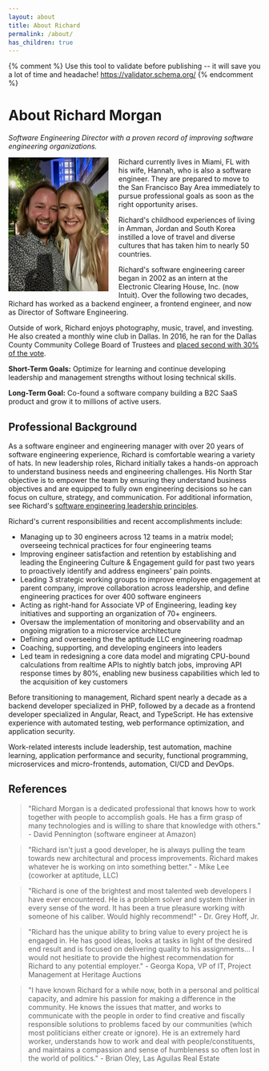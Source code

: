 ```yaml
---
layout: about
title: About Richard
permalink: /about/
has_children: true
---
```


{% comment %}
Use this tool to validate before publishing -- it will save you a lot of time and headache! https://validator.schema.org/
{% endcomment %}

<script type="application/ld+json">
{
  "@context": "https://schema.org",
  "@type": "Person",
  "name": "Richard Morgan",
  "url": "https://richardmorgan.com",
  "description": "Richard Morgan is a Director of Software Engineering living in San Francisco, CA. He has over 20 years of full-stack engineering experience and writes about engineering leadership, management, and AI.",
  "givenName": "Richard",
  "jobTitle": "Director of Engineering",
  "knowsAbout": [
    "Software Engineering",
    "Engineering Leadership",
    "Software Engineering Management"
  ],
  "nationality": "United States",
  "sameAs": [
    "https://linkedin.com/in/rickmorgan",
    "https://medium.com/@richardmorgantx",
    "https://github.com/richardm"
  ]
}
</script>

# About Richard Morgan

_Software Engineering Director with a proven record of improving software engineering organizations._

<!-- ![Richard Morgan](/images/richard-morgan-medium.jpeg){: .mr-1 .d-inline } -->

<img src="/images/richard-morgan-medium.jpeg" alt="Richard Morgan" width="200" align="left" style="margin-right: 20px;" />

Richard currently lives in Miami, FL with his wife, Hannah, who is also a software engineer. They are prepared to move to the San Francisco Bay Area immediately to pursue professional goals as soon as the right opportunity arises.

Richard's childhood experiences of living in Amman, Jordan and South Korea instilled a love of travel and diverse cultures that has taken him to nearly 50 countries.

Richard's software engineering career began in 2002 as an intern at the Electronic Clearing House, Inc. (now Intuit). Over the following two decades, Richard has worked as a backend engineer, a frontend engineer, and now as Director of Software Engineering.

Outside of work, Richard enjoys photography, music, travel, and investing. He also created a monthly wine club in Dallas. In 2016, he ran for the Dallas County Community College Board of Trustees and [placed second with 30% of the vote](https://results.enr.clarityelections.com/TX/Dallas/61322/168577/Web01/en/summary.html).

**Short-Term Goals:** Optimize for learning and continue developing leadership and management strengths without losing technical skills.

**Long-Term Goal:** Co-found a software company building a B2C SaaS product and grow it to millions of active users.

## Professional Background

As a software engineer and engineering manager with over 20 years of software engineering experience, Richard is comfortable wearing a variety of hats. In new leadership roles, Richard initially takes a hands-on approach to understand business needs and engineering challenges. His North Star objective is to empower the team by ensuring they understand business objectives and are equipped to fully own engineering decisions so he can focus on culture, strategy, and communication. For additional information, see Richard's [software engineering leadership principles](https://richardmorgan.com/principles/).

Richard's current responsibilities and recent accomplishments include:

- Managing up to 30 engineers across 12 teams in a matrix model; overseeing technical practices for four engineering teams
- Improving engineer satisfaction and retention by establishing and leading the Engineering Culture & Engagement guild for past two years to proactively identify and address engineers' pain points.
- Leading 3 strategic working groups to improve employee engagement at parent company, improve collaboration across leadership, and define engineering practices for over 400 software engineers
- Acting as right-hand for Associate VP of Engineering, leading key initiatives and supporting an organization of 70+ engineers.
- Oversaw the implementation of monitoring and observability and an ongoing migration to a microservice architecture
- Defining and overseeing the the aptitude LLC engineering roadmap
- Coaching, supporting, and developing engineers into leaders
- Led team in redesigning a core data model and migrating CPU-bound calculations from realtime APIs to nightly batch jobs, improving API response times by 80%, enabling new business capabilities which led to the acquisition of key customers

Before transitioning to management, Richard spent nearly a decade as a backend developer specialized in PHP, followed by a decade as a frontend developer specialized in Angular, React, and TypeScript. He has extensive experience with automated testing, web performance optimization, and application security.

Work-related interests include leadership, test automation, machine learning, application performance and security, functional programming, microservices and micro-frontends, automation, CI/CD and DevOps.

## References

> "Richard Morgan is a dedicated professional that knows how to work together with people to accomplish goals. He has a firm grasp of many technologies and is willing to share that knowledge with others." - David Pennington (software engineer at Amazon)

> "Richard isn't just a good developer, he is always pulling the team towards new architectural and process improvements. Richard makes whatever he is working on into something better." - Mike Lee (coworker at aptitude, LLC)

> "Richard is one of the brightest and most talented web developers I have ever encountered. He is a problem solver and system thinker in every sense of the word. It has been a true pleasure working with someone of his caliber. Would highly recommend!" - Dr. Grey Hoff, Jr.

> "Richard has the unique ability to bring value to every project he is engaged in. He has good ideas, looks at tasks in light of the desired end result and is focused on delivering quality to his assignments... I would not hesitiate to provide the highest recommendation for Richard to any potential employer." - Georga Kopa, VP of IT, Project Management at Heritage Auctions

> "I have known Richard for a while now, both in a personal and political capacity, and admire his passion for making a difference in the community. He knows the issues that matter, and works to communicate with the people in order to find creative and fiscally responsible solutions to problems faced by our communities (which most politicians either create or ignore). He is an extremely hard worker, understands how to work and deal with people/constituents, and maintains a compassion and sense of humbleness so often lost in the world of politics." - Brian Oley, Las Aguilas Real Estate
